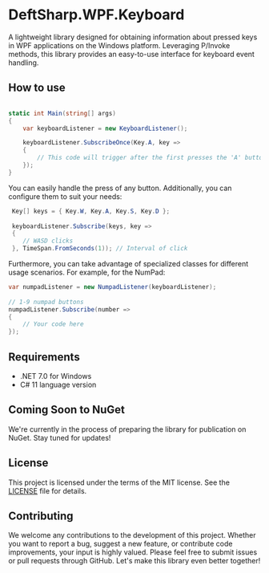 # DeftSharp.WPF.Keyboard


A lightweight library designed for obtaining information about pressed keys in WPF applications on the Windows platform. Leveraging P/Invoke methods, this library provides an easy-to-use interface for keyboard event handling.

## How to use

```c#

static int Main(string[] args)
{
    var keyboardListener = new KeyboardListener();

    keyboardListener.SubscribeOnce(Key.A, key =>
    {
        // This code will trigger after the first presses the 'A' button.
    });
}

```

You can easily handle the press of any button. Additionally, you can configure them to suit your needs:

```c#
 Key[] keys = { Key.W, Key.A, Key.S, Key.D };
            
 keyboardListener.Subscribe(keys, key =>
 {
    // WASD clicks
 }, TimeSpan.FromSeconds(1)); // Interval of click
```
Furthermore, you can take advantage of specialized classes for different usage scenarios. For example, for the NumPad:

```c#
var numpadListener = new NumpadListener(keyboardListener);
            
// 1-9 numpad buttons
numpadListener.Subscribe(number =>
{
    // Your code here
});
```

## Requirements

- .NET 7.0 for Windows
- C# 11 language version

## Coming Soon to NuGet

We're currently in the process of preparing the library for publication on NuGet. Stay tuned for updates!

## License

This project is licensed under the terms of the MIT license. See the [LICENSE](https://github.com/Empiree/DeftSharp.WPF.Keyboard/blob/main/LICENSE) file for details.

## Contributing

We welcome any contributions to the development of this project. Whether you want to report a bug, suggest a new feature, or contribute code improvements, your input is highly valued. Please feel free to submit issues or pull requests through GitHub. Let's make this library even better together!
